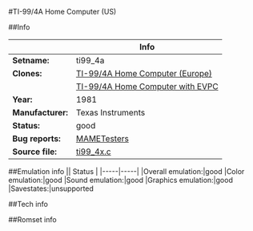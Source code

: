 #TI-99/4A Home Computer (US)

##Info

||Info|
|-----|-----|
|**Setname:**|ti99_4a
|**Clones:**|[TI-99/4A Home Computer (Europe)](ti99_4ae.md)
||[TI-99/4A Home Computer with EVPC](ti99_4ev.md)
|**Year:**|1981
|**Manufacturer:**|Texas Instruments
|**Status:**|good
|**Bug reports:**|[MAMETesters](http://mametesters.org/view_all_set.php?type=1&temporary=y&search=ti99_4x.c)
|**Source file:**|[ti99_4x.c](https://github.com/mamedev/mame/blob/master/src/mess/drivers/ti99_4x.c)

##Emulation info
|| Status |
|-----|-----|
|Overall emulation:|good
|Color emulation:|good
|Sound emulation:|good
|Graphics emulation:|good
|Savestates:|unsupported

##Tech info

##Romset info

<!--- START OF EDITED COMMENT DO NOT TOUCH TEXT ABOVE-->
